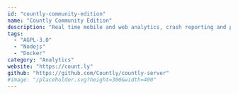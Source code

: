 ```yaml
---
id: "countly-community-edition"
name: "Countly Community Edition"
description: "Real time mobile and web analytics, crash reporting and push notifications platform."
tags:
  - "AGPL-3.0"
  - "Nodejs"
  - "Docker"
category: "Analytics"
website: "https://count.ly"
github: "https://github.com/Countly/countly-server"
#image: "/placeholder.svg?height=300&width=400"
---
```


